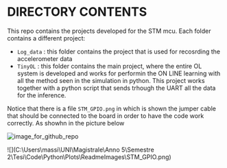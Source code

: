 # DIRECTORY CONTENTS
 This repo contains the projects developed for the STM mcu. Each folder contains a different project:

- `Log_data` : this folder contains the project that is used for recosrding the accelerometer data
- `TinyOL` : this folder contains the main project, where the entire OL system is developed and works for performin the ON LINE learning with all the method seen in the simulation in python. This project works together with a python script that sends trhough the UART all the data for the inference.

Notice that there is a file `STM_GPIO.png` in which is shown the jumper cable that should be connected to the board in order to have the code work correctly. As showhn in the picture below

![image_for_github_repo](https://github.com/AlessandroAvi/Master_Thesis/blob/main/Python/Plots/ReadmeImages/STM_GPIO.png) 

![](C:\Users\massi\UNI\Magistrale\Anno 5\Semestre 2\Tesi\Code\Python\Plots\ReadmeImages\STM_GPIO.png)
